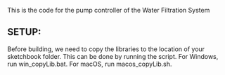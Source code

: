 This is the code for the pump controller of the Water Filtration System


## SETUP:

Before building, we need to copy the libraries to the location of your sketchbook folder. This can be done by running the script. For Windows, run win_copyLib.bat. For macOS, run macos_copyLib.sh.
